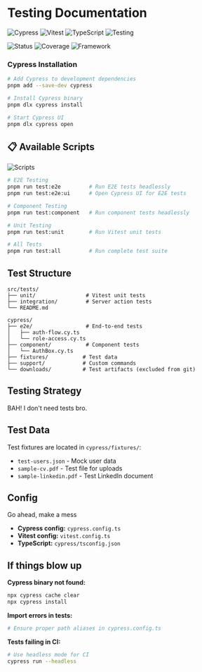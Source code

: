 # Testing Documentation

![Cypress](https://img.shields.io/badge/Cypress-17202C?style=for-the-badge&logo=cypress&logoColor=white)
![Vitest](https://img.shields.io/badge/Vitest-6E9F18?style=for-the-badge&logo=vitest&logoColor=white)
![TypeScript](https://img.shields.io/badge/TypeScript-007ACC?style=for-the-badge&logo=typescript&logoColor=white)
![Testing](https://img.shields.io/badge/Testing-E2E%20%7C%20Unit%20%7C%20Component-brightgreen?style=for-the-badge)


![Status](https://img.shields.io/badge/Test_Setup-Complete-success?style=flat-square)
![Coverage](https://img.shields.io/badge/Coverage-Auth_Flow-blue?style=flat-square)
![Framework](https://img.shields.io/badge/Framework-Cypress_+_Vitest-orange?style=flat-square)


### Cypress Installation

```bash
# Add Cypress to development dependencies
pnpm add --save-dev cypress

# Install Cypress binary
pnpm dlx cypress install

# Start Cypress UI
pnpm dlx cypress open
```

## 📋 Available Scripts

![Scripts](https://img.shields.io/badge/pnpm_scripts-6_commands-informational?style=flat-square)

```bash
# E2E Testing
pnpm run test:e2e         # Run E2E tests headlessly
pnpm run test:e2e:ui      # Open Cypress UI for E2E tests

# Component Testing  
pnpm run test:component   # Run component tests headlessly

# Unit Testing
pnpm run test:unit        # Run Vitest unit tests

# All Tests
pnpm run test:all         # Run complete test suite
```

## Test Structure

```
src/tests/
├── unit/                # Vitest unit tests
├── integration/         # Server action tests
└── README.md

cypress/
├── e2e/                 # End-to-end tests
│   ├── auth-flow.cy.ts
│   └── role-access.cy.ts
├── component/           # Component tests
│   └── AuthBox.cy.ts
├── fixtures/           # Test data
├── support/            # Custom commands
└── downloads/          # Test artifacts (excluded from git)
```

## Testing Strategy

BAH! I don't need tests bro.


## Test Data

Test fixtures are located in `cypress/fixtures/`:
- `test-users.json` - Mock user data
- `sample-cv.pdf` - Test file for uploads
- `sample-linkedin.pdf` - Test LinkedIn document

## Config

Go ahead, make a mess
- **Cypress config:** `cypress.config.ts`
- **Vitest config:** `vitest.config.ts`  
- **TypeScript:** `cypress/tsconfig.json`

## If things blow up

**Cypress binary not found:**
```bash
npx cypress cache clear
npx cypress install
```

**Import errors in tests:**
```bash
# Ensure proper path aliases in cypress.config.ts
```

**Tests failing in CI:**
```bash
# Use headless mode for CI
cypress run --headless
```